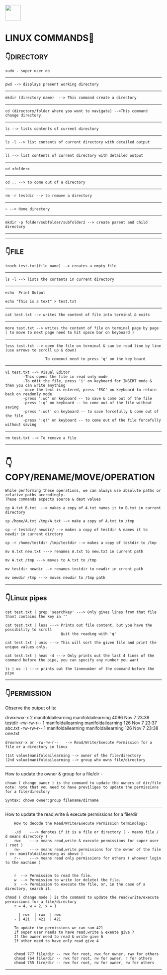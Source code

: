 <img src="https://images-wixmp-ed30a86b8c4ca887773594c2.wixmp.com/f/09331f04-27c3-4751-bd77-9cf8507091d7/dhsuidg-8293208d-6896-42da-9f13-e55e7bfcca86.gif?token=eyJ0eXAiOiJKV1QiLCJhbGciOiJIUzI1NiJ9.eyJzdWIiOiJ1cm46YXBwOjdlMGQxODg5ODIyNjQzNzNhNWYwZDQxNWVhMGQyNmUwIiwiaXNzIjoidXJuOmFwcDo3ZTBkMTg4OTgyMjY0MzczYTVmMGQ0MTVlYTBkMjZlMCIsIm9iaiI6W1t7InBhdGgiOiJcL2ZcLzA5MzMxZjA0LTI3YzMtNDc1MS1iZDc3LTljZjg1MDcwOTFkN1wvZGhzdWlkZy04MjkzMjA4ZC02ODk2LTQyZGEtOWYxMy1lNTVlN2JmY2NhODYuZ2lmIn1dXSwiYXVkIjpbInVybjpzZXJ2aWNlOmZpbGUuZG93bmxvYWQiXX0.6Vl3W5CXv4d_Pj99tgNDp8YHFHx3-EZTTld3GHlVkqU" 
 width="50px"></a> 
 # LINUX COMMANDS🐧


## 👇DIRECTORY

    sudo - super user do
---
    pwd --> displays present working directory
---
    mkdir (directory name)  --> This command create a directory
---
    cd (directory/folder where you want to navigate) -->This command change directory.
---
    ls --> lists contents of current directory
---
    ls -l --> list contents of current directory with detailed output
---
    ll --> list contents of current directory with detailed output
---
    cd <folder>
---
    cd .. --> to come out of a directory
---
    rm -r testdir --> to remove a directory
---
    ~ --> Home directory
---
    mkdir -p folder/subfolder/subfolder2 --> create parent and child directory

---
---

## 👇FILE

    touch test.txt(file name) --> creates a empty file
---
    ls -l --> lists the contents in current directory
---
    echo  Print Output

    echo "This is a text" > test.txt
---   
    cat test.txt --> writes the content of file into terminal & exits
---
    more test.txt --> writes the content of file on terminal page by page ( to move to next page need to hit space bar on keyboard )
---
    less test.txt --> open the file on terminal & can be read line by line (use arrows to scroll up & down)

    				  To comeout need to press 'q' on the key board
---
    vi test.txt --> Visual Editor
    		-This opens the file in read only mode
    		-To edit the file, press 'i' on keyboard for INSERT mode & then you can write anything
    		-once the text is entered, press 'ESC' on keyboard to return back on readonly mode
    		-press ':wq' on keyboard -- to save & come out of the file
    		-press ':q' on keyboard -- to come out of the file without saving
    		-press ':wq!' on keyboard -- to save forcefully & come out of the file
    		-press ':q!' on keyboard -- to come out of the file forcefully without saving
---
    rm test.txt --> To remove a file
---
# 👇COPY/RENAME/MOVE/OPERATION

    While performing these operations, we can always use absolute paths or relative paths accrodingly.
    These commands expects source & dest values

    cp A.txt B.txt  --> makes a copy of A.txt names it to B.txt in current directory

    cp /home/A.txt /tmp/A.txt --> make a copy of A.txt to /tmp

    cp -r testdir/ newdir/ --> makes a copy of testdir & names it to newdir in current dirctory

    cp -r /home/testdir /tmp/testdir --> makes a copy of testdir to /tmp

    mv A.txt new.txt ---> renames A.txt to new.txt in current path

    mv A.txt /tmp ---> moves to A.txt to /tmp

    mv testdir newdir --> renames testdir to newdir in crrent path

    mv newdir /tmp ---> moves newdir to /tmp path

---

## 👇Linux pipes

    cat test.txt | grep 'searchkey' ---> Only gives lines from that file thant contains the key in ''

    cat test.txt | less ---> Prints out file content, but you have the possibility to scroll
                             Quit the reading with 'q'

    cat test.txt | uniq ---> This will sort the given file and print the unique values only.

    cat test.txt | head -4 ---> Only prints out the last 4 lines of the command before the pipe, you can specify any number you want

    ls | wc -l ---> prints out the linenumber of the command before the pipe

---

## 👇PERMISSION

Observe the output of ls:

drwxrwxr-x 2 manifoldailearning manifoldailearning 4096 Nov 7 23:38 testdir
-rw-rw-r-- 1 manifoldailearning manifoldailearning 126 Nov 7 23:37 abc.txt
-rw-rw-r-- 1 manifoldailearning manifoldailearning 126 Nov 7 23:38 one.txt

    drwxrwxr-x or -rw-rw-r--   --> Read/Write/Execute Permission for a file or a directory in linux

    (1st value)manifoldailearning --> owner of the file/directory
    (2nd value)manifoldailearning --> group who owns file/directory

---

How to update the owner & group for a file/dir -

    chown ( change owner ) is the command to update the owners of dir/file
    note: note that you need to have previliges to update the permissions for a file/directory

    Syntax: chown owner:group filename/dirname

---

How to update the read,write & execute permissions for a file/dir

    	How to decode the Read/Write/Execute Permission terminology:

    	-/d    ---> denotes if it is a file or directory ( - means file / d means directory )
    	rwx    ---> means read,write & execute permissions for super user ( root )
    	rw-    ---> means read,write permissions for the owner of the file ( ex: manifoldailearning as above )
    	r--    ---> means read only permissions for others ( whoever login to the machine )


    	r  --> Permission to read the file.
    	w  --> Permission to write (or delete) the file.
    	x  --> Permission to execute the file, or, in the case of a directory, search it.

    chmod ( change mode ) is the command to update the read/write/execute permissions for a file/directory
    	r = 4, w = 2, x = 1

    	- | rwx  | rwx  | rwx
    	- | 421  | 421  | 421

    	To update the permissions we can sum 421
    	If super user needs to have read,write & exeute give 7
    	If the owner need to read & write give 6
    	If other need to have only read give 4


    	chmod 777 file/dir -- rwx for root, rwx for owner, rwx for others
    	chmod 764 file/dir -- rwx for root, rw for owner, r for others
    	chmod 755 fire/dir -- rwx for root, rw for owner, rw for others
---
